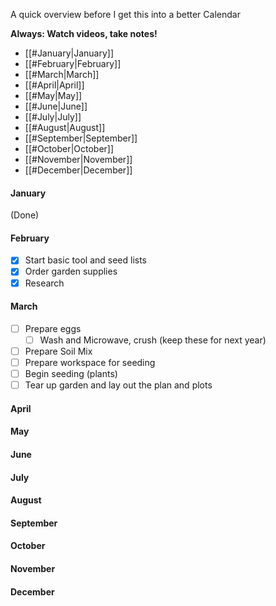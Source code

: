 A quick overview before I get this into a better Calendar

**Always: Watch videos, take notes!**

- [[#January|January]]
- [[#February|February]]
- [[#March|March]]
- [[#April|April]]
- [[#May|May]]
- [[#June|June]]
- [[#July|July]]
- [[#August|August]]
- [[#September|September]]
- [[#October|October]]
- [[#November|November]]
- [[#December|December]]



#### January

(Done)
#### February
- [x] Start basic tool and seed lists
- [x] Order garden supplies
- [x] Research
#### March
- [ ] Prepare eggs
	- [ ] Wash and Microwave, crush (keep these for next year)
- [ ] Prepare Soil Mix
- [ ] Prepare workspace for seeding
- [ ] Begin seeding (plants)
- [ ] Tear up garden and lay out the plan and plots

#### April



#### May



#### June



#### July



#### August



#### September



#### October



#### November



#### December